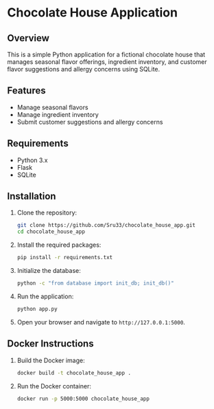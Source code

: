 # Chocolate House Application

## Overview
This is a simple Python application for a fictional chocolate house that manages seasonal flavor offerings, ingredient inventory, and customer flavor suggestions and allergy concerns using SQLite.

## Features
- Manage seasonal flavors
- Manage ingredient inventory
- Submit customer suggestions and allergy concerns

## Requirements
- Python 3.x
- Flask
- SQLite

## Installation
1. Clone the repository:
   ```bash
   git clone https://github.com/Sru33/chocolate_house_app.git
   cd chocolate_house_app
   ```

2. Install the required packages:
   ```bash
   pip install -r requirements.txt
   ```

3. Initialize the database:
   ```bash
   python -c "from database import init_db; init_db()"
   ```

4. Run the application:
   ```bash
   python app.py
   ```

5. Open your browser and navigate to `http://127.0.0.1:5000`.

## Docker Instructions
1. Build the Docker image:
   ```bash
   docker build -t chocolate_house_app .
   ```

2. Run the Docker container:
   ```bash
   docker run -p 5000:5000 chocolate_house_app
   ```
